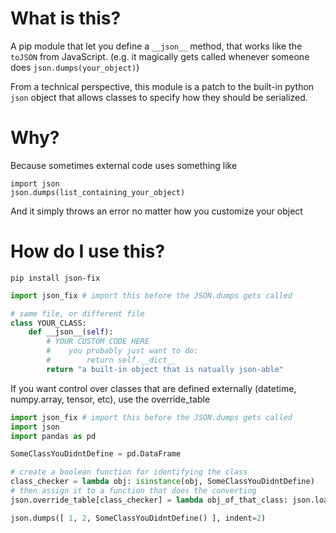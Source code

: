 # What is this?

A pip module that let you define a `__json__` method, that works like the `toJSON` from JavaScript. (e.g. it magically gets called whenever someone does `json.dumps(your_object)`)

From a technical perspective, this module is a patch to the built-in python `json` object that allows classes to specify how they should be serialized.

# Why?

Because sometimes external code uses something like
```
import json
json.dumps(list_containing_your_object)
```
And it simply throws an error no matter how you customize your object

# How do I use this?

`pip install json-fix`

```python
import json_fix # import this before the JSON.dumps gets called

# same file, or different file
class YOUR_CLASS:
    def __json__(self):
        # YOUR CUSTOM CODE HERE
        #    you probably just want to do:
        #        return self.__dict__
        return "a built-in object that is natually json-able"
```

If you want control over classes that are defined externally (datetime, numpy.array, tensor, etc), use the override_table
```python
import json_fix # import this before the JSON.dumps gets called
import json
import pandas as pd

SomeClassYouDidntDefine = pd.DataFrame

# create a boolean function for identifying the class
class_checker = lambda obj: isinstance(obj, SomeClassYouDidntDefine)
# then assign it to a function that does the converting
json.override_table[class_checker] = lambda obj_of_that_class: json.loads(obj_of_that_class.to_json())

json.dumps([ 1, 2, SomeClassYouDidntDefine() ], indent=2)
```
